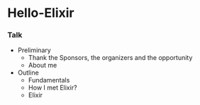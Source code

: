 # Hello-Elixir


### Talk

* Preliminary
  * Thank the Sponsors, the organizers and the opportunity
  * About me
* Outline
  * Fundamentals
  * How I met Elixir?
  * Elixir
  
  
  
